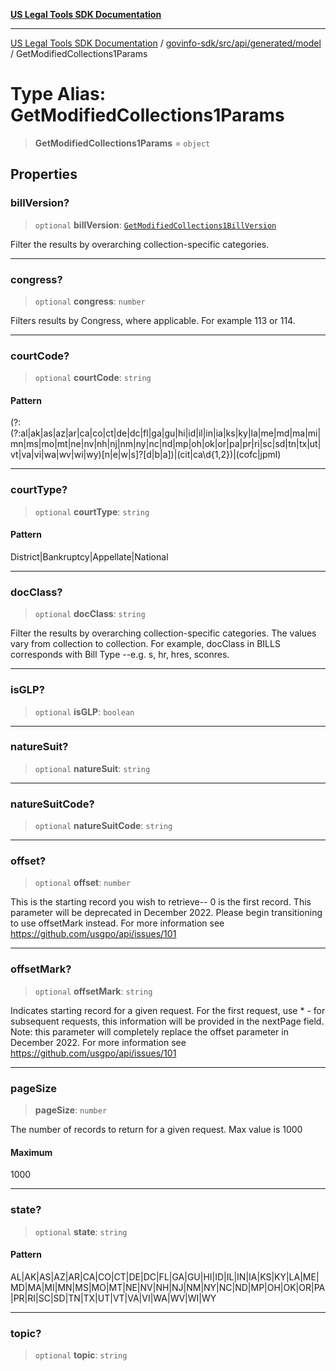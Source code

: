 [**US Legal Tools SDK Documentation**](../../../../../../README.md)

***

[US Legal Tools SDK Documentation](../../../../../../README.md) / [govinfo-sdk/src/api/generated/model](../README.md) / GetModifiedCollections1Params

# Type Alias: GetModifiedCollections1Params

> **GetModifiedCollections1Params** = `object`

## Properties

### billVersion?

> `optional` **billVersion**: [`GetModifiedCollections1BillVersion`](GetModifiedCollections1BillVersion.md)

Filter the results by overarching collection-specific categories.

***

### congress?

> `optional` **congress**: `number`

Filters results by Congress, where applicable. For example 113 or 114.

***

### courtCode?

> `optional` **courtCode**: `string`

#### Pattern

(?:(?:al|ak|as|az|ar|ca|co|ct|de|dc|fl|ga|gu|hi|id|il|in|ia|ks|ky|la|me|md|ma|mi|mn|ms|mo|mt|ne|nv|nh|nj|nm|ny|nc|nd|mp|oh|ok|or|pa|pr|ri|sc|sd|tn|tx|ut|vt|va|vi|wa|wv|wi|wy)[n|e|w|s]?[d|b|a])|(cit|ca\d{1,2})|(cofc|jpml)

***

### courtType?

> `optional` **courtType**: `string`

#### Pattern

District|Bankruptcy|Appellate|National

***

### docClass?

> `optional` **docClass**: `string`

Filter the results by overarching collection-specific categories. The values vary from collection to collection. For example, docClass in BILLS corresponds with Bill Type --e.g. s, hr, hres, sconres.

***

### isGLP?

> `optional` **isGLP**: `boolean`

***

### natureSuit?

> `optional` **natureSuit**: `string`

***

### natureSuitCode?

> `optional` **natureSuitCode**: `string`

***

### offset?

> `optional` **offset**: `number`

This is the starting record you wish to retrieve-- 0 is the first record. This parameter will be deprecated in December 2022. Please begin transitioning to use offsetMark instead. For more information see https://github.com/usgpo/api/issues/101

***

### offsetMark?

> `optional` **offsetMark**: `string`

Indicates starting record for a given request. For the first request, use * - for subsequent requests, this information will be provided in the nextPage field. Note: this parameter will completely replace the offset parameter in December 2022. For more information see https://github.com/usgpo/api/issues/101

***

### pageSize

> **pageSize**: `number`

The number of records to return for a given request. Max value is 1000

#### Maximum

1000

***

### state?

> `optional` **state**: `string`

#### Pattern

AL|AK|AS|AZ|AR|CA|CO|CT|DE|DC|FL|GA|GU|HI|ID|IL|IN|IA|KS|KY|LA|ME|MD|MA|MI|MN|MS|MO|MT|NE|NV|NH|NJ|NM|NY|NC|ND|MP|OH|OK|OR|PA|PR|RI|SC|SD|TN|TX|UT|VT|VA|VI|WA|WV|WI|WY

***

### topic?

> `optional` **topic**: `string`
